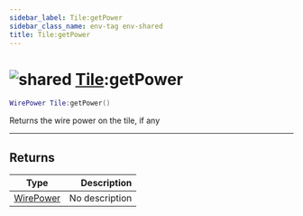 ```yaml
---
sidebar_label: Tile:getPower
sidebar_class_name: env-tag env-shared
title: Tile:getPower
---
```


# <img src='/img/wiki/shared.png' alt='shared' classname='env-tag' /> [Tile](../tile/README.md):getPower

```lua
WirePower Tile:getPower()
```

Returns the wire power on the tile, if any<br/>

-----------------
## Returns

| Type   | Description |
| ------ | ----------: |
| [WirePower](../wirepower/README.md) | No description |
